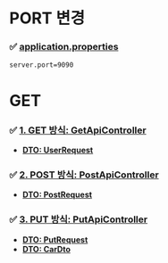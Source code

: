 # PORT 변경

### ✅ [application.properties](./src/main/resources/application.properties)

```properties
server.port=9090
```

# GET

### ✅ [1. GET 방식: GetApiController](./src/main/java/com/example/hello/controller/GetApiController.java)

- [**DTO: UserRequest**](./src/main/java/com/example/hello/dto/UserRequest.java)

### ✅ [2. POST 방식: PostApiController](./src/main/java/com/example/hello/controller/PostApiController.java)

- [**DTO: PostRequest**](./src/main/java/com/example/hello/dto/PostRequest.java)

### ✅ [3. PUT 방식: PutApiController](./src/main/java/com/example/hello/controller/PutApiController.java)

- [**DTO: PutRequest**](./src/main/java/com/example/hello/dto/PutRequest.java)
- [**DTO: CarDto**](./src/main/java/com/example/hello/dto/CarDto.java)